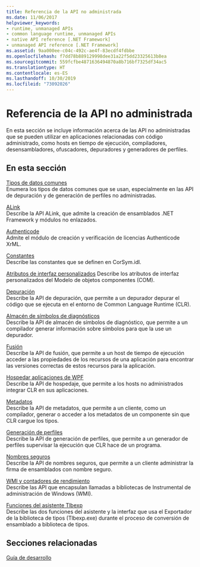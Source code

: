 ```yaml
---
title: Referencia de la API no administrada
ms.date: 11/06/2017
helpviewer_keywords:
- runtime, unmanaged APIs
- common language runtime, unmanaged APIs
- native API reference [.NET Framework]
- unmanaged API reference [.NET Framework]
ms.assetid: 9aa000ee-c04c-492c-ae4f-83ecdf4fdbbe
ms.openlocfilehash: f7dd78b889129998dee31a22f5dd23325613b8ea
ms.sourcegitcommit: 559fcfbe4871636494870a8b716bf7325df34ac5
ms.translationtype: HT
ms.contentlocale: es-ES
ms.lasthandoff: 10/30/2019
ms.locfileid: "73092026"
---
```

# <a name="unmanaged-api-reference"></a>Referencia de la API no administrada
En esta sección se incluye información acerca de las API no administradas que se pueden utilizar en aplicaciones relacionadas con código administrado, como hosts en tiempo de ejecución, compiladores, desensambladores, ofuscadores, depuradores y generadores de perfiles.  
  
## <a name="in-this-section"></a>En esta sección  
 [Tipos de datos comunes](common-data-types-unmanaged-api-reference.md)  
 Enumera los tipos de datos comunes que se usan, especialmente en las API de depuración y de generación de perfiles no administradas.  
  
 [ALink](./alink/index.md)  
 Describe la API ALink, que admite la creación de ensamblados .NET Framework y módulos no enlazados.  
  
 [Authenticode](./authenticode/index.md)  
 Admite el módulo de creación y verificación de licencias Authenticode XrML.  
  
 [Constantes](constants-unmanaged-api-reference.md)  
 Describe las constantes que se definen en CorSym.idl.  
  
 [Atributos de interfaz personalizados](https://docs.microsoft.com/previous-versions/dotnet/netframework-4.0/ms231946(v=vs.100))  
 Describe los atributos de interfaz personalizados del Modelo de objetos componentes (COM).  
  
 [Depuración](./debugging/index.md)  
 Describe la API de depuración, que permite a un depurador depurar el código que se ejecuta en el entorno de Common Language Runtime (CLR).  
  
 [Almacén de símbolos de diagnósticos](./diagnostics/index.md)  
 Describe la API de almacén de símbolos de diagnóstico, que permite a un compilador generar información sobre símbolos para que la use un depurador.  
  
 [Fusión](./fusion/index.md)  
 Describe la API de fusión, que permite a un host de tiempo de ejecución acceder a las propiedades de los recursos de una aplicación para encontrar las versiones correctas de estos recursos para la aplicación.  
  
 [Hospedar aplicaciones de WPF](./hosting/index.md)  
 Describe la API de hospedaje, que permite a los hosts no administrados integrar CLR en sus aplicaciones.  
  
 [Metadatos](./metadata/index.md)  
 Describe la API de metadatos, que permite a un cliente, como un compilador, generar o acceder a los metadatos de un componente sin que CLR cargue los tipos.  
  
 [Generación de perfiles](./profiling/index.md)  
 Describe la API de generación de perfiles, que permite a un generador de perfiles supervisar la ejecución que CLR hace de un programa.  
  
 [Nombres seguros](./strong-naming/index.md)  
 Describe la API de nombres seguros, que permite a un cliente administrar la firma de ensamblados con nombre seguro.  

 [WMI y contadores de rendimiento](wmi/index.md)  
 Describe las API que encapsulan llamadas a bibliotecas de Instrumental de administración de Windows (WMI).
  
 [Funciones del asistente Tlbexp](./tlbexp/index.md)  
 Describe las dos funciones del asistente y la interfaz que usa el Exportador de la biblioteca de tipos (Tlbexp.exe) durante el proceso de conversión de ensamblado a biblioteca de tipos.  
  
## <a name="related-sections"></a>Secciones relacionadas  
 [Guía de desarrollo](../../../docs/framework/development-guide.md)  
